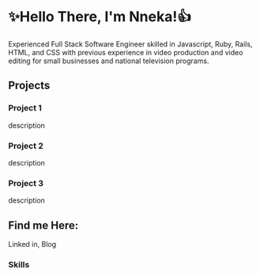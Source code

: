 # :sparkles:Hello There, I'm Nneka!:thumbsup:

Experienced Full Stack Software Engineer skilled in Javascript, Ruby, Rails, HTML, and CSS with previous experience in video production and video editing for small businesses and national television programs.

## Projects

### Project 1
description
### Project 2
description
### Project 3
description

## Find me Here:
Linked in, Blog

### Skills
